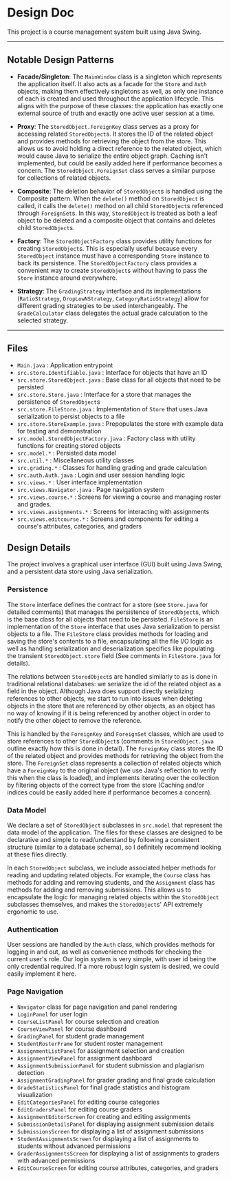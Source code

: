 # Design Doc

This project is a course management system built using Java Swing.

---

## Notable Design Patterns

- **Facade/Singleton**: The `MainWindow` class is a singleton which represents the application itself. It also acts as a facade for the `Store` and `Auth` objects, making them effectively singletons as well, as only one instance of each is created and used throughout the application lifecycle. This aligns with the purpose of these classes: the application has exactly one external source of truth and exactly one active user session at a time.

- **Proxy**: The `StoredObject.ForeignKey` class serves as a proxy for accessing related `StoredObject`s. It stores the ID of the related object and provides methods for retrieving the object from the store. This allows us to avoid holding a direct reference to the related object, which would cause Java to serialize the entire object graph. Caching isn't implemented, but could be easily added here if performance becomes a concern. The `StoredObject.ForeignSet` class serves a similar purpose for collections of related objects.

- **Composite**: The deletion behavior of `StoredObject`s is handled using the Composite pattern. When the `delete()` method on `StoredObject` is called, it calls the `delete()` method on all child `StoredObject`s referenced through `ForeignSet`s. In this way, `StoredObject` is treated as both a leaf object to be deleted and a composite object that contains and deletes child `StoredObject`s.

- **Factory**: The `StoredObjectFactory` class provides utility functions for creating `StoredObject`s. This is especially useful because every `StoredObject` instance must have a corresponding `Store` instance to back its persistence. The `StoredObjectFactory` class provides a convenient way to create `StoredObject`s without having to pass the `Store` instance around everywhere.

- **Strategy**: The `GradingStrategy` interface and its implementations (`RatioStrategy`, `DropLowNStrategy`, `CategoryRatioStrategy`) allow for different grading strategies to be used interchangeably. The `GradeCalculator` class delegates the actual grade calculation to the selected strategy.

---

## Files

- `Main.java` : Application entrypoint
- `src.store.Identifiable.java` : Interface for objects that have an ID
- `src.store.StoredObject.java` : Base class for all objects that need to be persisted
- `src.store.Store.java` : Interface for a store that manages the persistence of `StoredObject`s
- `src.store.FileStore.java` : Implementation of `Store` that uses Java serialization to persist objects to a file
- `src.store.StoreExample.java` : Prepopulates the store with example data for testing and demonstration
- `src.model.StoredObjectFactory.java` : Factory class with utility functions for creating stored objects
- `src.model.*` : Persisted data model
- `src.util.*` : Miscellaneous utility classes
- `src.grading.*` : Classes for handling grading and grade calculation
- `src.auth.Auth.java` : Login and user session handling logic
- `src.views.*` : User interface implementation
- `src.views.Navigator.java` : Page navigation system
- `src.views.course.*` : Screens for viewing a course and managing roster and grades.
- `src.views.assignments.*` : Screens for interacting with assignments
- `src.views.editcourse.*` : Screens and components for editing a course's attributes, categories, and graders
<!-- TODO: anything I missed? -->

## Design Details
The project involves a graphical user interface (GUI) built using Java Swing, and a persistent data store using Java serialization.

### Persistence

The `Store` interface defines the contract for a store (see `Store.java` for detailed comments) that manages the persistence of `StoredObject`s, which is the base class for all objects that need to be persisted. `FileStore` is an implementation of the `Store` interface that uses Java serialization to persist objects to a file. The `FileStore` class provides methods for loading and saving the store's contents to a file, encapsulating all the file I/O logic as well as handling serialization and deserialization specifics like populating the transient `StoredObject.store` field (See comments in `FileStore.java` for details).

The relations between `StoredObject`s are handled similarly to as is done in traditional relational databases: we serialize the id of the related object as a field in the object. Although Java does support directly serializing references to other objects, we start to run into issues when deleting objects in the store that are referenced by other objects, as an object has no way of knowing if it is being referenced by another object in order to notify the other object to remove the reference.

This is handled by the `ForeignKey` and `ForeignSet` classes, which are used to store references to other `StoredObject`s (comments in `StoredObject.java` outline exactly how this is done in detail). The `ForeignKey` class stores the ID of the related object and provides methods for retrieving the object from the store. The `ForeignSet` class represents a collection of related objects which have a `ForeignKey` to the original object (we use Java's reflection to verify this when the class is loaded), and implements iterating over the collection by filtering objects of the correct type from the store (Caching and/or indices could be easily added here if performance becomes a concern).

### Data Model

We declare a set of `StoredObject` subclasses in `src.model` that represent the data model of the application. The files for these classes are designed to be declarative and simple to read/understand by following a consistent structure (similar to a database schema), so I definitely recommend looking at these files directly.

In each `StoredObject` subclass, we include associated helper methods for reading and updating related objects. For example, the `Course` class has methods for adding and removing students, and the `Assignment` class has methods for adding and removing submissions. This allows us to encapsulate the logic for managing related objects within the `StoredObject` subclasses themselves, and makes the `StoredObject`s' API extremely ergonomic to use.

### Authentication
User sessions are handled by the `Auth` class, which provides methods for logging in and out, as well as convenience methods for checking the current user's role. Our login system is very simple, with user id being the only credential required. If a more robust login system is desired, we could easily implement it here.

### Page Navigation
- `Navigator` class for page navigation and panel rendering
- `LoginPanel` for user login
- `CourseListPanel` for course selection and creation
- `CourseViewPanel` for course dashboard
- `GradingPanel` for student grade management
- `StudentRosterFrame` for student roster management
- `AssignmentListPanel` for assignment selection and creation
- `AssignmentViewPanel` for assignment dashboard
- `AssignmentSubmissionPanel` for student submission and plagiarism detection
- `AssignmentGradingPanel` for grader grading and final grade calculation
- `GradeStatisticsPanel` for final grade statistics and histogram visualization
- `EditCategoriesPanel` for editing course categories
- `EditGradersPanel` for editing course graders
- `AssignmentEditorScreen` for creating and editing assignments
- `SubmissionDetailsPanel` for displaying assignment submission details
- `SubmissionsScreen` for displaying a list of assignment submissions
- `StudentAssignmentsScreen` for displaying a list of assignments to students without advanced permissions
- `GraderAssignmentsScreen` for displaying a list of assignments to graders with advanced permissions
- `EditCourseScreen` for editing course attributes, categories, and graders
